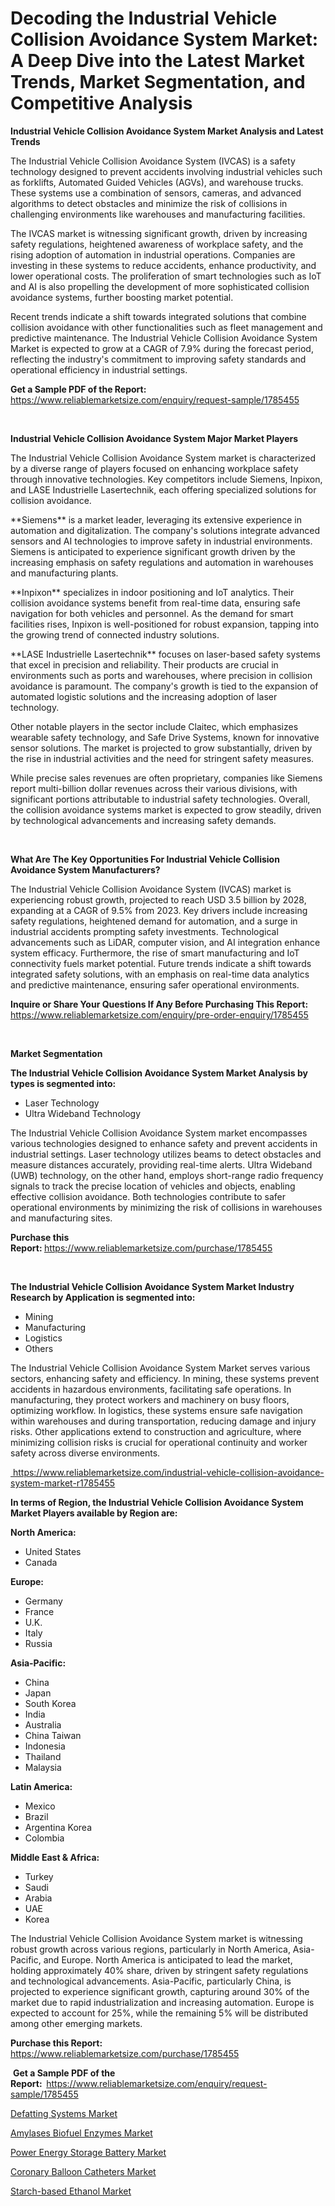 <p><h1>Decoding the Industrial Vehicle Collision Avoidance System Market: A Deep Dive into the Latest Market Trends, Market Segmentation, and Competitive Analysis</h1></p><p><strong>Industrial Vehicle Collision Avoidance System Market Analysis and Latest Trends</strong></p>
<p><p>The Industrial Vehicle Collision Avoidance System (IVCAS) is a safety technology designed to prevent accidents involving industrial vehicles such as forklifts, Automated Guided Vehicles (AGVs), and warehouse trucks. These systems use a combination of sensors, cameras, and advanced algorithms to detect obstacles and minimize the risk of collisions in challenging environments like warehouses and manufacturing facilities. </p><p>The IVCAS market is witnessing significant growth, driven by increasing safety regulations, heightened awareness of workplace safety, and the rising adoption of automation in industrial operations. Companies are investing in these systems to reduce accidents, enhance productivity, and lower operational costs. The proliferation of smart technologies such as IoT and AI is also propelling the development of more sophisticated collision avoidance systems, further boosting market potential.</p><p>Recent trends indicate a shift towards integrated solutions that combine collision avoidance with other functionalities such as fleet management and predictive maintenance. The Industrial Vehicle Collision Avoidance System Market is expected to grow at a CAGR of 7.9% during the forecast period, reflecting the industry's commitment to improving safety standards and operational efficiency in industrial settings.</p></p>
<p><strong>Get a Sample PDF of the Report:&nbsp;</strong> <a href="https://www.reliablemarketsize.com/enquiry/request-sample/1785455?utm_campaign=1568&utm_medium=2&utm_source=Github&utm_content=ia&utm_term=13102024&utm_id=industrial-vehicle-collision-avoidance-system">https://www.reliablemarketsize.com/enquiry/request-sample/1785455</a></p>
<p>&nbsp;</p>
<p><strong>Industrial Vehicle Collision Avoidance System Major Market Players</strong></p>
<p><p>The Industrial Vehicle Collision Avoidance System market is characterized by a diverse range of players focused on enhancing workplace safety through innovative technologies. Key competitors include Siemens, Inpixon, and LASE Industrielle Lasertechnik, each offering specialized solutions for collision avoidance.</p><p>**Siemens** is a market leader, leveraging its extensive experience in automation and digitalization. The company's solutions integrate advanced sensors and AI technologies to improve safety in industrial environments. Siemens is anticipated to experience significant growth driven by the increasing emphasis on safety regulations and automation in warehouses and manufacturing plants.</p><p>**Inpixon** specializes in indoor positioning and IoT analytics. Their collision avoidance systems benefit from real-time data, ensuring safe navigation for both vehicles and personnel. As the demand for smart facilities rises, Inpixon is well-positioned for robust expansion, tapping into the growing trend of connected industry solutions.</p><p>**LASE Industrielle Lasertechnik** focuses on laser-based safety systems that excel in precision and reliability. Their products are crucial in environments such as ports and warehouses, where precision in collision avoidance is paramount. The company's growth is tied to the expansion of automated logistic solutions and the increasing adoption of laser technology.</p><p>Other notable players in the sector include Claitec, which emphasizes wearable safety technology, and Safe Drive Systems, known for innovative sensor solutions. The market is projected to grow substantially, driven by the rise in industrial activities and the need for stringent safety measures.</p><p>While precise sales revenues are often proprietary, companies like Siemens report multi-billion dollar revenues across their various divisions, with significant portions attributable to industrial safety technologies. Overall, the collision avoidance systems market is expected to grow steadily, driven by technological advancements and increasing safety demands.</p></p>
<p>&nbsp;</p>
<p><strong>What Are The Key Opportunities For Industrial Vehicle Collision Avoidance System Manufacturers?</strong></p>
<p><p>The Industrial Vehicle Collision Avoidance System (IVCAS) market is experiencing robust growth, projected to reach USD 3.5 billion by 2028, expanding at a CAGR of 9.5% from 2023. Key drivers include increasing safety regulations, heightened demand for automation, and a surge in industrial accidents prompting safety investments. Technological advancements such as LiDAR, computer vision, and AI integration enhance system efficacy. Furthermore, the rise of smart manufacturing and IoT connectivity fuels market potential. Future trends indicate a shift towards integrated safety solutions, with an emphasis on real-time data analytics and predictive maintenance, ensuring safer operational environments.</p></p>
<p><strong>Inquire or Share Your Questions If Any Before Purchasing This Report:</strong> <a href="https://www.reliablemarketsize.com/enquiry/pre-order-enquiry/1785455?utm_campaign=1568&utm_medium=2&utm_source=Github&utm_content=ia&utm_term=13102024&utm_id=industrial-vehicle-collision-avoidance-system">https://www.reliablemarketsize.com/enquiry/pre-order-enquiry/1785455</a></p>
<p>&nbsp;</p>
<p><strong>Market Segmentation</strong></p>
<p><strong>The Industrial Vehicle Collision Avoidance System Market Analysis by types is segmented into:</strong></p>
<p><ul><li>Laser Technology</li><li>Ultra Wideband Technology</li></ul></p>
<p><p>The Industrial Vehicle Collision Avoidance System market encompasses various technologies designed to enhance safety and prevent accidents in industrial settings. Laser technology utilizes beams to detect obstacles and measure distances accurately, providing real-time alerts. Ultra Wideband (UWB) technology, on the other hand, employs short-range radio frequency signals to track the precise location of vehicles and objects, enabling effective collision avoidance. Both technologies contribute to safer operational environments by minimizing the risk of collisions in warehouses and manufacturing sites.</p></p>
<p><strong>Purchase this Report:&nbsp;</strong><a href="https://www.reliablemarketsize.com/purchase/1785455?utm_campaign=1568&utm_medium=2&utm_source=Github&utm_content=ia&utm_term=13102024&utm_id=industrial-vehicle-collision-avoidance-system">https://www.reliablemarketsize.com/purchase/1785455</a></p>
<p>&nbsp;</p>
<p><strong>The Industrial Vehicle Collision Avoidance System Market Industry Research by Application is segmented into:</strong></p>
<p><ul><li>Mining</li><li>Manufacturing</li><li>Logistics</li><li>Others</li></ul></p>
<p><p>The Industrial Vehicle Collision Avoidance System Market serves various sectors, enhancing safety and efficiency. In mining, these systems prevent accidents in hazardous environments, facilitating safe operations. In manufacturing, they protect workers and machinery on busy floors, optimizing workflow. In logistics, these systems ensure safe navigation within warehouses and during transportation, reducing damage and injury risks. Other applications extend to construction and agriculture, where minimizing collision risks is crucial for operational continuity and worker safety across diverse environments.</p></p>
<p><a href="https://www.reliablemarketsize.com/industrial-vehicle-collision-avoidance-system-market-r1785455?utm_campaign=1568&utm_medium=2&utm_source=Github&utm_content=ia&utm_term=13102024&utm_id=industrial-vehicle-collision-avoidance-system">&nbsp;https://www.reliablemarketsize.com/industrial-vehicle-collision-avoidance-system-market-r1785455</a></p>
<p><strong>In terms of Region, the Industrial Vehicle Collision Avoidance System Market Players available by Region are:</strong></p>
<p>
    <p> <strong> North America: </strong>
        <ul>
            <li>United States</li>
            <li>Canada</li>
        </ul>
        </p> 
    <p> <strong> Europe: </strong>
        <ul>
            <li>Germany</li>
            <li>France</li>
            <li>U.K.</li>
            <li>Italy</li>
            <li>Russia</li>
        </ul>
        </p> 
    <p> <strong> Asia-Pacific: </strong>
        <ul>
            <li>China</li>
            <li>Japan</li>
            <li>South Korea</li>
            <li>India</li>
            <li>Australia</li>
            <li>China Taiwan</li>
            <li>Indonesia</li>
            <li>Thailand</li>
            <li>Malaysia</li>
        </ul>
        </p> 
    <p> <strong> Latin America: </strong>
        <ul>
            <li>Mexico</li>
            <li>Brazil</li>
            <li>Argentina Korea</li>
            <li>Colombia</li>
        </ul>
        </p> 
    <p> <strong> Middle East & Africa: </strong>
        <ul>
            <li>Turkey</li>
            <li>Saudi</li>
            <li>Arabia</li>
            <li>UAE</li>
            <li>Korea</li>
        </ul>
    </p>
    </p>
<p><p>The Industrial Vehicle Collision Avoidance System market is witnessing robust growth across various regions, particularly in North America, Asia-Pacific, and Europe. North America is anticipated to lead the market, holding approximately 40% share, driven by stringent safety regulations and technological advancements. Asia-Pacific, particularly China, is projected to experience significant growth, capturing around 30% of the market due to rapid industrialization and increasing automation. Europe is expected to account for 25%, while the remaining 5% will be distributed among other emerging markets.</p></p>
<p><strong>Purchase this Report: </strong><a href="https://www.reliablemarketsize.com/purchase/1785455?utm_campaign=1568&utm_medium=2&utm_source=Github&utm_content=ia&utm_term=13102024&utm_id=industrial-vehicle-collision-avoidance-system">https://www.reliablemarketsize.com/purchase/1785455</a></p>
<p>&nbsp;<strong>Get a Sample PDF of the Report:&nbsp;&nbsp;</strong><a href="https://www.reliablemarketsize.com/enquiry/request-sample/1785455?utm_campaign=1568&utm_medium=2&utm_source=Github&utm_content=ia&utm_term=13102024&utm_id=industrial-vehicle-collision-avoidance-system">https://www.reliablemarketsize.com/enquiry/request-sample/1785455</a></p>
<p><strong></strong></p>
<p><p><a href="https://www.linkedin.com/pulse/future-ready-strategic-insights-global-defatting-systems-dacqc?utm_campaign=1568&utm_medium=2&utm_source=Github&utm_content=ia&utm_term=13102024&utm_id=industrial-vehicle-collision-avoidance-system">Defatting Systems Market</a></p><p><a href="https://www.linkedin.com/pulse/emerging-opportunities-challenges-global-amylases-biofuel-enzymes-uyase?utm_campaign=1568&utm_medium=2&utm_source=Github&utm_content=ia&utm_term=13102024&utm_id=industrial-vehicle-collision-avoidance-system">Amylases Biofuel Enzymes Market</a></p><p><a href="https://www.linkedin.com/pulse/digital-transformation-power-energy-storage-battery-industry-8iiwf?utm_campaign=1568&utm_medium=2&utm_source=Github&utm_content=ia&utm_term=13102024&utm_id=industrial-vehicle-collision-avoidance-system">Power Energy Storage Battery Market</a></p><p><a href="https://www.linkedin.com/pulse/global-coronary-balloon-catheters-market-landscape-future-xcmfe?utm_campaign=1568&utm_medium=2&utm_source=Github&utm_content=ia&utm_term=13102024&utm_id=industrial-vehicle-collision-avoidance-system">Coronary Balloon Catheters Market</a></p><p><a href="https://www.linkedin.com/pulse/starch-based-ethanol-market-size-share-growth-analysis-type-application-mbppe?utm_campaign=1568&utm_medium=2&utm_source=Github&utm_content=ia&utm_term=13102024&utm_id=industrial-vehicle-collision-avoidance-system">Starch-based Ethanol Market</a></p></p>